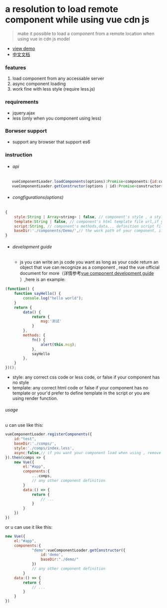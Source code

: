 # a resolution to load remote component while using vue cdn js
> make it possible to load a component from a remote location when using vue in cdn js model
- [view demo](./demo/index.html)
- [中文文档](README.md)

### features

 1. load component from any accessable server
 2. async component loading
 3. work fine with less style (require less.js)

### requirements

 - jquery.ajax
 - less (only when you component using less)

### Borwser support

 - support any browser that support es6

### instruction
 
 - ###### api
 ```javascript
	vueComponentLoader.loadComponents(options):Promise<components:{id:constructor}>
	vueComponentLoader.getConstructor(options | id):Promise<constructor>
 ```
 
 - ###### congfigurations(options)
```javascript
{
	style:String | Array<string> | false, // component's style , a style file url or an array of style urls, if your component has no style script,set it false
	template:String | false, // component's html template file url,if your component has no templete , or you choose to defeine template in script file or you are using a functional component, set it to false
	script:String, // component's methods,data... definition script file url
	baseDir:'./components/Demo/',// the work path of your component, if style url (or template url or script url) is not present in the config, it will use baseDir/index.css(or baseDir/index.html or baseDir/index.js) as fallback;
}
```
- ###### development guide
	- js you can write an js code you want as long as your code return an object that vue can recognize as a component , read the vue official document for more（详情参考[vue component development guide ](https://cn.vuejs.org/v2/guide/components-registration.html)）,here is an example:
```javascript
(function() {
	function sayHello() {
		console.log("hello world");
	}
    return {
        data() {
            return {
                msg:'测试'
            }
        },
        methods: {
            fn() {
                alert(this.msg);
			},
			sayHello
        },
    }
})();
```
- style: any correct css code or less code, or false if your component has no style
- template: any correct html code or false if your component has no template or your'd prefer to define template in the script or you are using render function.

###### usage
u can use like this:
```javascript
vueComponentLoader.registerComponents({
    id:"test",
    baseDir:'./comps/',
	style:'./comps/index.less',
	async:false,// if you want your component load when using , remove this filed or set it to true
}).then(comps => {
	new Vue({
		el:"#app",
		components:{
			...comps,
			// any other component definition
		}
		data:() => {
			return {
				// ...
			}
		}
	})
})
```
or u can use it like this:
```javascript
new Vue({
	el:"#app",
	components:{
			"demo":vueComponentLoader.getConstructor({
				id:'demo',
				baseDir:"./demo/"
			})
			// any other component definition
		}
	data:() => {
		return {
			// ...
		}
	}
})
```